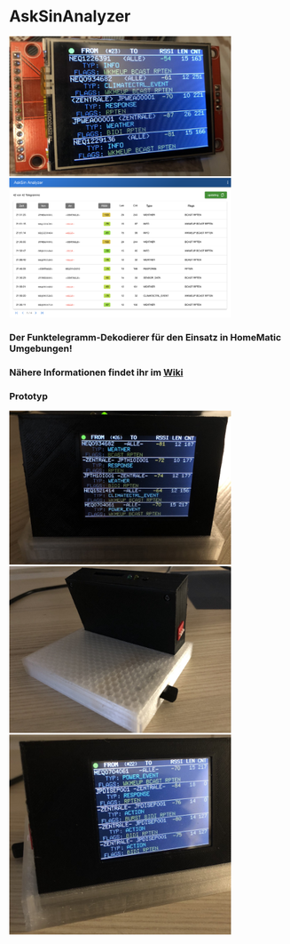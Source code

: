 # AskSinAnalyzer

<img src="Images/sample1.jpg" width=400 /><img src="Images/web_main.png" width=400 /><br/>

### Der Funktelegramm-Dekodierer für den Einsatz in HomeMatic Umgebungen!
### Nähere Informationen findet ihr im [Wiki](https://github.com/jp112sdl/AskSinAnalyzer/wiki)

### Prototyp

<img src="Images/proto1.jpg" width=400 /><br/>
<img src="Images/proto2.jpg" width=400 /><br/>
<img src="Images/proto3.jpg" width=400 />
